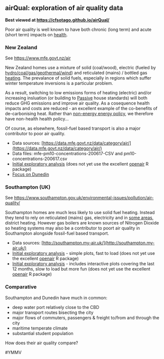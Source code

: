 ## airQual: exploration of air quality data

__Best viewed at https://cfsotago.github.io/airQual/__

Poor air quality is well known to have both chronic (long term) and acute (short term) impacts on [health]().

### New Zealand

See https://www.mfe.govt.nz/air

New Zealand homes use a mixture of solid (coal/wood), electric (fueled by [hydro/coal/gas/geothermal/wind](https://cfsotago.github.io//gridCarbon)) and reticulated (mains) / bottled gas [heating](https://www.branz.co.nz/cms_display.php?st=1&pg=20015&sn=378&forced_id=yes). The prevalance of solid fuels, especially in regions which suffer winter temperature inversions is a particular problem.

As a result, switching to low emissions forms of heating (electric) and/or increasing insluation (or building to [Passive](https://passivehouse.nz/) house standards) will both reduce GHG emissions and improve air quality. As a cosequence health impacts and costs are reduced - an excellent example of the co-benefits of de-carbonising heat. Rather than [non-energy energy policy](http://www.ukerc.ac.uk/publications/impact-of-non-energy-policies-on-energy-systems.html), we therefore have non-health health policy...

Of course, as elsewhere, fossil-fuel based transport is also a major contributor to poor air quality.

 * Data sources: [https://data.mfe.govt.nz/data/category/air/](https://data.mfe.govt.nz/data/category/air/)
 * Data files: mfe-pm10-concentrations-200617-CSV and pm10-concentrations-200617.csv
 * [Initial exploratory analysis](analysis/nzAirQualExplore.html) (does not yet use the excellent [openair](http://davidcarslaw.github.io/openair/) R package)
 * [Focus on Dunedin]()

### Southampton (UK)

See https://www.southampton.gov.uk/environmental-issues/pollution/air-quality/

Southampton homes are much less likely to use solid fuel heating. Instead they tend to rely on reticulated (mains) gas, electricity and in [some areas](https://datashine.org.uk/#table=QS415EW&col=QS415EW0003&ramp=YlOrRd&layers=BTTT&zoom=12&lon=-1.4252&lat=50.9258), district heating. However gas boilers are known sources of Nitrogen Dioxide so heating systems may also be a contributor to poort air quality in Southampton alongside fossil-fuel based transport.

 * Data sources: [http://southampton.my-air.uk/](http://southampton.my-air.uk/)
 * [Initial exploratory analysis](analysis/sccAirQualExplore.html) - simple plots, fast to load (does not yet use the excellent [openair](http://davidcarslaw.github.io/openair/) R package)
 * [Initial exploratory analysis](analysis/sccAirQualExplore_plotly.html) - includes interactive plots covering the last 12 months, slow to load but more fun (does not yet use the excellent [openair](http://davidcarslaw.github.io/openair/) R package)
 
### Comparative

Southampton and Dunedin have much in common:

 * deep water port relatively close to the CBD
 * major transport routes bisecting the city
 * major flows of commuters, passengers & freight to/from and through the city
 * maritime temperate climate
 * substantial student population
 
How does their air quality compare?

 #YMMV
